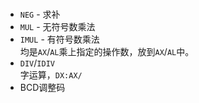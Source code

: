 # 

* `NEG` - 求补
* `MUL` - 无符号数乘法
* `IMUL` - 有符号数乘法  
  均是`AX`/`AL`乘上指定的操作数，放到`AX`/`AL`中。
* `DIV`/`IDIV`  
  字运算，`DX:AX/`
* BCD调整码
  